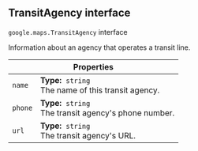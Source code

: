 <h2 id="TransitAgency"> TransitAgency interface </h2><p>
<code><span itemprop="path">google.maps</span>.<span itemprop="name">TransitAgency</span></code>
interface
</p><p>Information about an agency that operates a transit line.</p><div class="devsite-table-wrapper"><table class="properties responsive" summary="interface TransitAgency - Properties">
<thead>
<tr><th colspan="2">Properties</th>
</tr></thead>
<tbody>
<tr id="TransitAgency.name">
<td><code><span>name</span></code></td>
<td><div><strong>Type:</strong>&nbsp; <code>string</code></div>
<div class="desc">The name of this transit agency.</div></td>
</tr>
<tr id="TransitAgency.phone">
<td><code><span>phone</span></code></td>
<td><div><strong>Type:</strong>&nbsp; <code>string</code></div>
<div class="desc">The transit agency's phone number.</div></td>
</tr>
<tr id="TransitAgency.url">
<td><code><span>url</span></code></td>
<td><div><strong>Type:</strong>&nbsp; <code>string</code></div>
<div class="desc">The transit agency's URL.</div></td>
</tr>
</tbody>
</table></div>